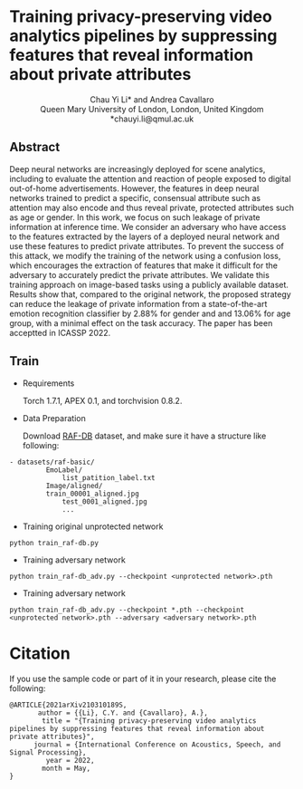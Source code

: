 # Training privacy-preserving video analytics pipelines by suppressing features that reveal information about private attributes
<p align="center">
Chau Yi Li* and Andrea Cavallaro</br>
Queen Mary University of London, London, United Kingdom</br>
*chauyi.li@qmul.ac.uk</br>
</p>




## Abstract
Deep neural networks are increasingly deployed for scene analytics, including to evaluate the attention and reaction of people exposed to digital out-of-home advertisements. However,  the features in deep neural networks trained to predict a specific, consensual attribute such as attention may also encode and thus reveal private, protected attributes such as age or gender. In this work, we focus on such leakage of private information at inference time. We consider an adversary who have access to the features extracted by the layers of a deployed  neural network and use these features to predict private attributes. To prevent the success of this attack, we modify the training of the network using a confusion loss, which encourages the extraction of features that make it difficult for the adversary to accurately predict the private attributes. We validate this training approach on image-based tasks using a publicly available dataset. Results show that, compared to the original network,  the proposed strategy can reduce the leakage of private information from a state-of-the-art emotion recognition classifier by 2.88% for gender and and 13.06% for age group, with a minimal effect on the task accuracy. The paper has been acceptted in ICASSP 2022. 

## Train
- Requirements

  Torch 1.7.1, APEX 0.1, and torchvision 0.8.2.
- Data Preparation

  Download [RAF-DB](http://www.whdeng.cn/RAF/model1.html#dataset) dataset, and make sure it have a structure like following:
 
```
- datasets/raf-basic/
         EmoLabel/
             list_patition_label.txt
         Image/aligned/
	     train_00001_aligned.jpg
             test_0001_aligned.jpg
             ...
```
- Training original unprotected network
```
python train_raf-db.py
```

- Training adversary network
```
python train_raf-db_adv.py --checkpoint <unprotected network>.pth 
```

- Training adversary network
```
python train_raf-db_adv.py --checkpoint *.pth --checkpoint <unprotected network>.pth --adversary <adversary network>.pth
```





# Citation
If you use the sample code or part of it in your research, please cite the following:

```
@ARTICLE{2021arXiv210310189S,
       author = {{Li}, C.Y. and {Cavallaro}, A.},
        title = "{Training privacy-preserving video analytics pipelines by suppressing features that reveal information about private attributes}",
      journal = {International Conference on Acoustics, Speech, and Signal Processing},
         year = 2022,
        month = May,
}
```

